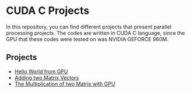 # CUDA C Projects
In this repository, you can find different projects that present parallel processing projects. The codes are written in CUDA C language, since the GPU that these codes were tested on was NVIDIA GEFORCE 960M.

## Projects
- [Hello World from GPU](https://github.com/kiazamiri/CUDA-C-Projects/tree/master/Hello_World)
- [Adding two Matrix Vectors](https://github.com/kiazamiri/CUDA-C-Projects/blob/master/Vector%20Add/Vector_Add.c)
- [The Multiplication of two Matrix with GPU](https://github.com/kiazamiri/CUDA-C-Projects/blob/master/Matrix_Multiplication/Matrix_Multiplication.c)

